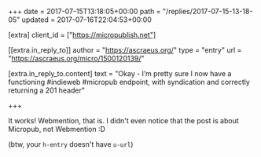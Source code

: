 +++
date = 2017-07-15T13:18:05+00:00
path = "/replies/2017-07-15-13-18-05"
updated = 2017-07-16T22:04:53+00:00

[extra]
client_id = ["https://micropublish.net"]

[[extra.in_reply_to]]
author = "https://ascraeus.org/"
type = "entry"
url = "https://ascraeus.org/micro/1500120139/"

[extra.in_reply_to.content]
text = "Okay - I’m pretty sure I now have a functioning #indieweb #micropub endpoint, with syndication and correctly returning a 201 header"

+++

It works! Webmention, that is. I didn't even notice that the post is about Micropub, not Webmention :D

(btw, your `h-entry` doesn't have `u-url`)